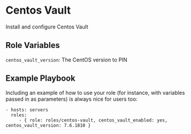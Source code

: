 Centos Vault
=========

Install and configure Centos Vault 

Role Variables
--------------

`centos_vault_version`: The CentOS version to PIN


Example Playbook
----------------

Including an example of how to use your role (for instance, with variables
passed in as parameters) is always nice for users too:

    - hosts: servers
      roles:
         - { role: roles/centos-vault, centos_vault_enabled: yes, centos_vault_version: 7.6.1810 }

